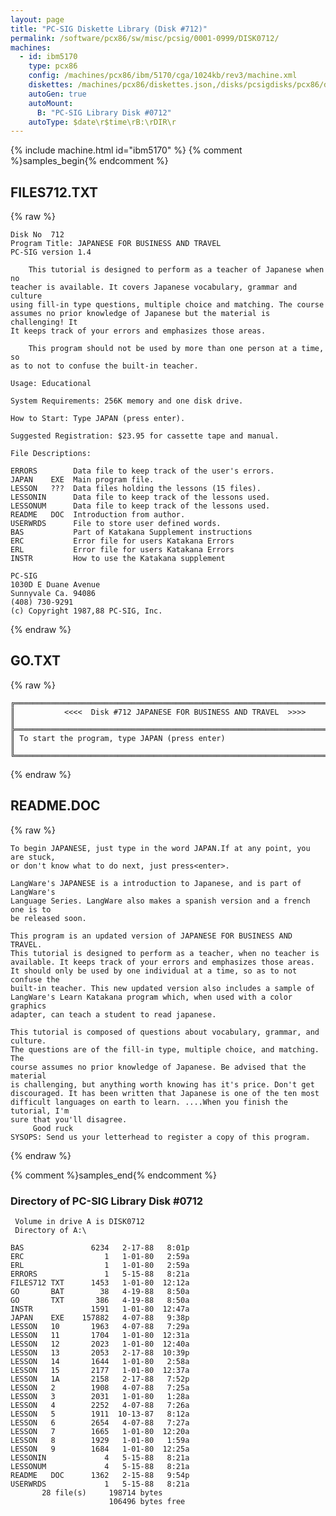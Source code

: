 ```yaml
---
layout: page
title: "PC-SIG Diskette Library (Disk #712)"
permalink: /software/pcx86/sw/misc/pcsig/0001-0999/DISK0712/
machines:
  - id: ibm5170
    type: pcx86
    config: /machines/pcx86/ibm/5170/cga/1024kb/rev3/machine.xml
    diskettes: /machines/pcx86/diskettes.json,/disks/pcsigdisks/pcx86/diskettes.json
    autoGen: true
    autoMount:
      B: "PC-SIG Library Disk #0712"
    autoType: $date\r$time\rB:\rDIR\r
---
```


{% include machine.html id="ibm5170" %}
{% comment %}samples_begin{% endcomment %}

## FILES712.TXT

{% raw %}
```
Disk No  712
Program Title: JAPANESE FOR BUSINESS AND TRAVEL
PC-SIG version 1.4

    This tutorial is designed to perform as a teacher of Japanese when no
teacher is available. It covers Japanese vocabulary, grammar and culture
using fill-in type questions, multiple choice and matching. The course
assumes no prior knowledge of Japanese but the material is challenging! It
It keeps track of your errors and emphasizes those areas.

    This program should not be used by more than one person at a time, so
as to not to confuse the built-in teacher.

Usage: Educational

System Requirements: 256K memory and one disk drive.

How to Start: Type JAPAN (press enter).

Suggested Registration: $23.95 for cassette tape and manual.

File Descriptions:

ERRORS        Data file to keep track of the user's errors.
JAPAN    EXE  Main program file.
LESSON   ???  Data files holding the lessons (15 files).
LESSONIN      Data file to keep track of the lessons used.
LESSONUM      Data file to keep track of the lessons used.
README   DOC  Introduction from author.
USERWRDS      File to store user defined words.
BAS           Part of Katakana Supplement instructions
ERC           Error file for users Katakana Errors
ERL           Error file for users Katakana Errors
INSTR         How to use the Katakana supplement

PC-SIG
1030D E Duane Avenue
Sunnyvale Ca. 94086
(408) 730-9291
(c) Copyright 1987,88 PC-SIG, Inc.

```
{% endraw %}

## GO.TXT

{% raw %}
```
╔═════════════════════════════════════════════════════════════════════════╗
║           <<<<  Disk #712 JAPANESE FOR BUSINESS AND TRAVEL  >>>>        ║
╠═════════════════════════════════════════════════════════════════════════╣
║ To start the program, type JAPAN (press enter)                          ║
╚═════════════════════════════════════════════════════════════════════════╝
```
{% endraw %}

## README.DOC

{% raw %}
```
To begin JAPANESE, just type in the word JAPAN.If at any point, you are stuck,
or don't know what to do next, just press<enter>.
 
LangWare's JAPANESE is a introduction to Japanese, and is part of LangWare's
Language Series. LangWare also makes a spanish version and a french one is to
be released soon.

This program is an updated version of JAPANESE FOR BUSINESS AND TRAVEL.
This tutorial is designed to perform as a teacher, when no teacher is
available. It keeps track of your errors and emphasizes those areas.
It should only be used by one individual at a time, so as to not confuse the
built-in teacher. This new updated version also includes a sample of
LangWare's Learn Katakana program which, when used with a color graphics
adapter, can teach a student to read japanese.

This tutorial is composed of questions about vocabulary, grammar, and culture.
The questions are of the fill-in type, multiple choice, and matching. The
course assumes no prior knowledge of Japanese. Be advised that the material
is challenging, but anything worth knowing has it's price. Don't get
discouraged. It has been written that Japanese is one of the ten most
difficult languages on earth to learn. ....When you finish the tutorial, I'm
sure that you'll disagree.
     Good ruck
SYSOPS: Send us your letterhead to register a copy of this program.
```
{% endraw %}

{% comment %}samples_end{% endcomment %}

### Directory of PC-SIG Library Disk #0712

     Volume in drive A is DISK0712
     Directory of A:\

    BAS               6234   2-17-88   8:01p
    ERC                  1   1-01-80   2:59a
    ERL                  1   1-01-80   2:59a
    ERRORS               1   5-15-88   8:21a
    FILES712 TXT      1453   1-01-80  12:12a
    GO       BAT        38   4-19-88   8:50a
    GO       TXT       386   4-19-88   8:50a
    INSTR             1591   1-01-80  12:47a
    JAPAN    EXE    157882   4-07-88   9:38p
    LESSON   10       1963   4-07-88   7:29a
    LESSON   11       1704   1-01-80  12:31a
    LESSON   12       2023   1-01-80  12:40a
    LESSON   13       2053   2-17-88  10:39p
    LESSON   14       1644   1-01-80   2:58a
    LESSON   15       2177   1-01-80  12:37a
    LESSON   1A       2158   2-17-88   7:52p
    LESSON   2        1908   4-07-88   7:25a
    LESSON   3        2031   1-01-80   1:28a
    LESSON   4        2252   4-07-88   7:26a
    LESSON   5        1911  10-13-87   8:12a
    LESSON   6        2654   4-07-88   7:27a
    LESSON   7        1665   1-01-80  12:20a
    LESSON   8        1929   1-01-80   1:59a
    LESSON   9        1684   1-01-80  12:25a
    LESSONIN             4   5-15-88   8:21a
    LESSONUM             4   5-15-88   8:21a
    README   DOC      1362   2-15-88   9:54p
    USERWRDS             1   5-15-88   8:21a
           28 file(s)     198714 bytes
                          106496 bytes free
